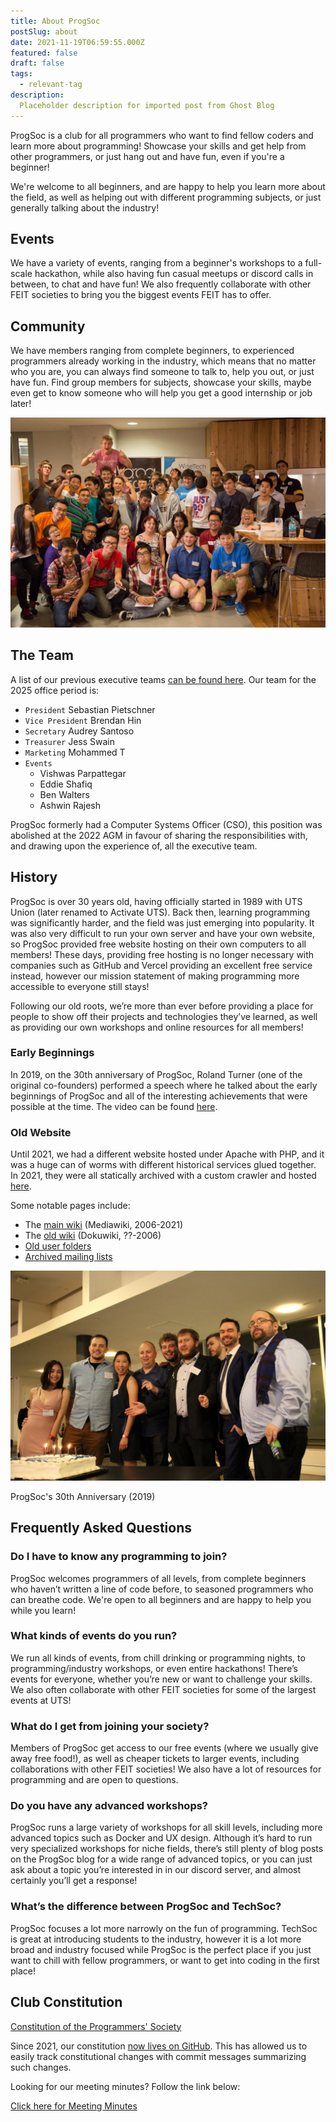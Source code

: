 ```yaml
---
title: About ProgSoc
postSlug: about
date: 2021-11-19T06:59:55.000Z
featured: false
draft: false
tags:
  - relevant-tag
description:
  Placeholder description for imported post from Ghost Blog 
---
```

ProgSoc is a club for all programmers who want to find fellow coders and learn more about programming! Showcase your skills and get help from other programmers, or just hang out and have fun, even if you're a beginner!

We're welcome to all beginners, and are happy to help you learn more about the field, as well as helping out with different programming subjects, or just generally talking about the industry!

Events
------

We have a variety of events, ranging from a beginner's workshops to a full-scale hackathon, while also having fun casual meetups or discord calls in between, to chat and have fun! We also frequently collaborate with other FEIT societies to bring you the biggest events FEIT has to offer.

Community
---------

We have members ranging from complete beginners, to experienced programmers already working in the industry, which means that no matter who you are, you can always find someone to talk to, help you out, or just have fun. Find group members for subjects, showcase your skills, maybe even get to know someone who will help you get a good internship or job later!

![](./assets/images/2021/11/prog5.jpg)

The Team
--------

A list of our previous executive teams [can be found here](https://docs.progsoc.org/about/execs/). Our team for the 2025 office period is:

*   `President` Sebastian Pietschner
*   `Vice President` Brendan Hin
*   `Secretary` Audrey Santoso
*   `Treasurer` Jess Swain
*   `Marketing` Mohammed T
*   `Events`
    *   Vishwas Parpattegar
    *   Eddie Shafiq
    *   Ben Walters
    *   Ashwin Rajesh

ProgSoc formerly had a Computer Systems Officer (CSO), this position was abolished at the 2022 AGM in favour of sharing the responsibilities with, and drawing upon the experience of, all the executive team.

History
-------

ProgSoc is over 30 years old, having officially started in 1989 with UTS Union (later renamed to Activate UTS). Back then, learning programming was significantly harder, and the field was just emerging into popularity. It was also very difficult to run your own server and have your own website, so ProgSoc provided free website hosting on their own computers to all members! These days, providing free hosting is no longer necessary with companies such as GitHub and Vercel providing an excellent free service instead, however our mission statement of making programming more accessible to everyone still stays!

Following our old roots, we’re more than ever before providing a place for people to show off their projects and technologies they’ve learned, as well as providing our own workshops and online resources for all members!

### Early Beginnings

In 2019, on the 30th anniversary of ProgSoc, Roland Turner (one of the original co-founders) performed a speech where he talked about the early beginnings of ProgSoc and all of the interesting achievements that were possible at the time. The video can be found [here](https://www.youtube.com/watch?v=jWQlqHZgEqE).

### Old Website

Until 2021, we had a different website hosted under Apache with PHP, and it was a huge can of worms with different historical services glued together. In 2021, they were all statically archived with a custom crawler and hosted [here](http://oldarchive.progsoc.org/).

Some notable pages include:

*   The [main wiki](https://oldarchive.progsoc.org/wiki/Main_Page) (Mediawiki, 2006-2021)
*   The [old wiki](https://oldarchive.progsoc.org/resources/) (Dokuwiki, ??-2006)
*   [Old user folders](https://oldarchive.progsoc.org/users.html)
*   [Archived mailing lists](https://oldarchive.progsoc.org/pipermail/)

![](./assets/images/2021/11/progsoc-history.jpg)

ProgSoc's 30th Anniversary (2019)

Frequently Asked Questions
--------------------------

### Do I have to know any programming to join?

ProgSoc welcomes programmers of all levels, from complete beginners who haven’t written a line of code before, to seasoned programmers who can breathe code. We're open to all beginners and are happy to help you while you learn!

### What kinds of events do you run?

We run all kinds of events, from chill drinking or programming nights, to programming/industry workshops, or even entire hackathons! There’s events for everyone, whether you’re new or want to challenge your skills. We also often collaborate with other FEIT societies for some of the largest events at UTS!

### What do I get from joining your society?

Members of ProgSoc get access to our free events (where we usually give away free food!), as well as cheaper tickets to larger events, including collaborations with other FEIT societies! We also have a lot of resources for programming and are open to questions.

### Do you have any advanced workshops?

ProgSoc runs a large variety of workshops for all skill levels, including more advanced topics such as Docker and UX design. Although it’s hard to run very specialized workshops for niche fields, there’s still plenty of blog posts on the ProgSoc blog for a wide range of advanced topics, or you can just ask about a topic you’re interested in in our discord server, and almost certainly you’ll get a response!

### What’s the difference between ProgSoc and TechSoc?

ProgSoc focuses a lot more narrowly on the fun of programming. TechSoc is great at introducing students to the industry, however it is a lot more broad and industry focused while ProgSoc is the perfect place if you just want to chill with fellow programmers, or want to get into coding in the first place!

Club Constitution
-----------------

[Constitution of the Programmers' Society](/constitution)

Since 2021, our constitution [now lives on GitHub](https://github.com/ProgSoc/Constitution). This has allowed us to easily track constitutional changes with commit messages summarizing such changes.

Looking for our meeting minutes? Follow the link below:

[Click here for Meeting Minutes](/meeting-minutes)
